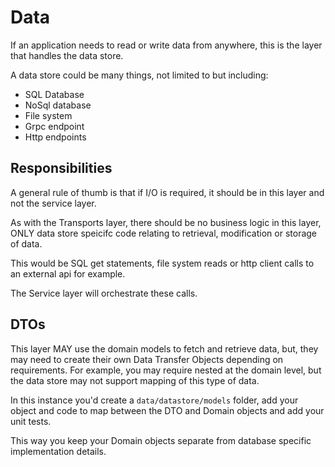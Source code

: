 # Data

If an application needs to read or write data from anywhere, this is the layer that handles the data store.

A data store could be many things, not limited to but including:

* SQL Database
* NoSql database
* File system
* Grpc endpoint
* Http endpoints

## Responsibilities

A general rule of thumb is that if I/O is required, it should be in this layer and not the service layer.

As with the Transports layer, there should be no business logic in this layer, ONLY data store speicifc code relating to retrieval, modification or storage of data.

This would be SQL get statements, file system reads or http client calls to an external api for example.

The Service layer will orchestrate these calls.

## DTOs

This layer MAY use the domain models to fetch and retrieve data, but, they may need to create their own Data Transfer Objects depending on requirements. 
For example, you may require nested at the domain level, but the data store may not support mapping of this type of data. 

In this instance you'd create a `data/datastore/models` folder, add your object and code to map between the DTO and Domain objects and add your unit tests.

This way you keep your Domain objects separate from database specific implementation details.


